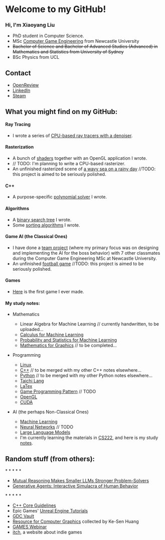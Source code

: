 # Welcome to my GitHub!

### Hi, I'm Xiaoyang Liu

- PhD student in Computer Science.
- MSc [Computer Game Engineering](https://www.ncl.ac.uk/postgraduate/degrees/5152f/) from Newcastle University
- ~~Bachelor of Science and Bachelor of Advanced Studies (Advanced) in Mathematics and Statistics from University of Sydney~~
- BSc Physics from UCL

## Contact

- [OpenReview](https://openreview.net/profile?id=~Xiaoyang_Liu9)
- [LinkedIn](https://linkedin.com/in/xiaoyang-liu-642b74aa)
- [Steam](https://steamcommunity.com/id/iq404/)

## What you might find on my GitHub:

#### Ray Tracing

- I wrote a series of [CPU-based ray tracers with a denoiser](https://github.com/IQ404/cpu-based-ray-tracer).

#### Rasterization

- A bunch of [shaders](https://github.com/IQ404/learning-opengl) together with an OpenGL application I wrote.
- // TODO: I'm planning to write a CPU-based rasterizer.
- An unfinished rasterized scene of [a wavy sea on a rainy day](https://github.com/IQ404/FinalProject-CSC8502) //TODO: this project is aimed to be seriously polished.

#### C++

- A purpose-specific [polynomial solver](https://github.com/IQ404/Coursework-CSC8501) I wrote.

#### Algorithms

- A [binary search tree](https://github.com/IQ404/BinarySearchTree-CSC8501) I wrote.
- Some [sorting algorithms](https://github.com/IQ404/TheFastestSorter-CSC8501) I wrote.

#### Game AI (the Classical Ones)

- I have done a [team project](https://github.com/blacktack2/MastersGroupProject2023) (where my primary focus was on designing and implementing the AI for the boss behavior) with 7 other classmates during the Computer Game Engineering MSc at Newcastle University.
- An unfinished [football game](https://github.com/IQ404/FinalProject-CSC8503) //TODO: this project is aimed to be seriously polished.

#### Games

- [Here](https://github.com/IQ404/MyFirstGame) is the first game I ever made.

#### My study notes:

- Mathematics
  - Linear Algebra for Machine Learning  // currently handwritten, to be uploaded...
  - [Calculus for Machine Learning](https://www.overleaf.com/read/dgkkwntmhgjc#8663d5)
  - [Probability and Statistics for Machine Learning](https://www.overleaf.com/read/fprgmmgvvhbb#0751f8)
  - [Mathematics for Graphics](https://github.com/IQ404/study-notes/blob/math-for-graphics/README.md)  // to be completed...
 
- Programming
  - [Linux](https://github.com/IQ404/study-notes/blob/linux/README.md)
  - [C++](https://github.com/IQ404/study-notes/blob/cpp/README.md)  // to be merged with my other C++ notes elsewhere...
  - [Python](https://www.overleaf.com/read/wzrwprxvmmjx#352fff)  // to be merged with my other Python notes elsewhere...
  - [Taichi Lang](https://github.com/IQ404/study-notes/blob/taichi-lang/README.md)
  - [LaTex](https://github.com/IQ404/study-notes/blob/latex/README.md)
  - [Game Programming Pattern](https://github.com/IQ404/study-notes/tree/game-programming-pattern) // TODO
  - [OpenGL](https://github.com/IQ404/study-notes/blob/opengl/README.md)
  - [CUDA](https://github.com/IQ404/study-notes/blob/cuda/README.md)
 
- AI (the perhaps Non-Classical Ones)
  - [Machine Learning](https://www.overleaf.com/read/pwfgyjsbbkym#a8f597)
  - [Neural Networks]()  // TODO
  - [Large Language Models](https://www.overleaf.com/read/pmzrgwmnjvyk#8ed277)
  - I'm currently learning the materials in [CS222](https://joonspk-research.github.io/cs222-fall24/index.html), and here is my study [notes](https://www.overleaf.com/read/gdbkvnwcgtsc#e6b419).

## Random stuff (from others):

\* * * * *

- [Mutual Reasoning Makes Smaller LLMs Stronger Problem-Solvers](https://arxiv.org/abs/2408.06195)
- [Generative Agents: Interactive Simulacra of Human Behavior](https://arxiv.org/pdf/2304.03442.pdf)

\* * * * *

- [C++ Core Guidelines](https://isocpp.github.io/CppCoreGuidelines/CppCoreGuidelines)
- Epic Games' [Unreal Engine Tutorials](https://dev.epicgames.com/community/unreal-engine/learning)
- [GDC Vault](https://www.gdcvault.com/)
- [Resource for Computer Graphics](https://kesen.realtimerendering.com/) collected by Ke-Sen Huang
- [GAMES Webinar](https://games-cn.org/previouswebinar-ppt/)
- [itch](https://itch.io/), a website about indie games

<!--
**IQ404/IQ404** is a ✨ _special_ ✨ repository because its `README.md` (this file) appears on your GitHub profile.

Here are some ideas to get you started:

- 🔭 I’m currently working on ...
- 🌱 I’m currently learning ...
- 👯 I’m looking to collaborate on ...
- 🤔 I’m looking for help with ...
- 💬 Ask me about ...
- 📫 How to reach me: ...
- 😄 Pronouns: ...
- ⚡ Fun fact: ...
-->
